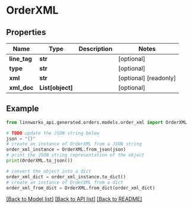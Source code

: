 # OrderXML


## Properties

Name | Type | Description | Notes
------------ | ------------- | ------------- | -------------
**line_tag** | **str** |  | [optional] 
**type** | **str** |  | [optional] 
**xml** | **str** |  | [optional] [readonly] 
**xml_doc** | **List[object]** |  | [optional] 

## Example

```python
from linnworks_api.generated.orders.models.order_xml import OrderXML

# TODO update the JSON string below
json = "{}"
# create an instance of OrderXML from a JSON string
order_xml_instance = OrderXML.from_json(json)
# print the JSON string representation of the object
print(OrderXML.to_json())

# convert the object into a dict
order_xml_dict = order_xml_instance.to_dict()
# create an instance of OrderXML from a dict
order_xml_from_dict = OrderXML.from_dict(order_xml_dict)
```
[[Back to Model list]](../README.md#documentation-for-models) [[Back to API list]](../README.md#documentation-for-api-endpoints) [[Back to README]](../README.md)


